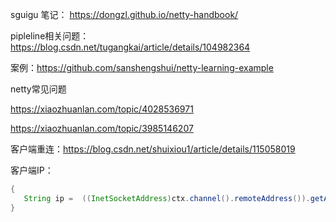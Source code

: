 sguigu 笔记： https://dongzl.github.io/netty-handbook/

pipleline相关问题：https://blog.csdn.net/tugangkai/article/details/104982364

案例：https://github.com/sanshengshui/netty-learning-example

netty常见问题

https://xiaozhuanlan.com/topic/4028536971

https://xiaozhuanlan.com/topic/3985146207

客户端重连：https://blog.csdn.net/shuixiou1/article/details/115058019

客户端IP：

```java
{
   String ip =  ((InetSocketAddress)ctx.channel().remoteAddress()).getAddress().getHostAddress();
}
```

